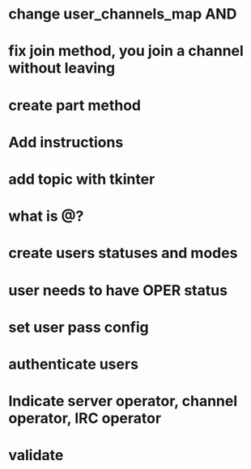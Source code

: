 # change user_channels_map AND
# fix join method, you join a channel without leaving

# create part method




# Add instructions
# add topic with tkinter
# what is @?
# create users statuses and modes
# user needs to have OPER status
# set user pass config
# authenticate users
# Indicate server operator, channel operator, IRC operator
# validate